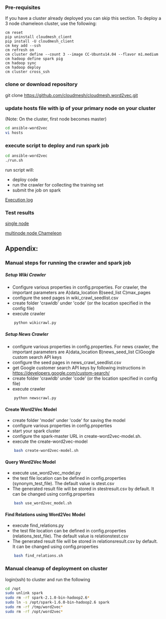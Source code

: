 ### Pre-requisites

If you have a cluster already deployed you can skip this section. To deploy a 3 node chameleon cluster, use the following:

    cm reset
    pip uninstall cloudmesh_client
    pip install -U cloudmesh_client
    cm key add --ssh
    cm refresh on
    cm cluster define --count 3 --image CC-Ubuntu14.04 --flavor m1.medium
    cm hadoop define spark pig
    cm hadoop sync
    cm hadoop deploy
    cm cluster cross_ssh

### clone or download repository

git clone https://github.com/cloudmesh/cloudmesh.word2vec.git 

### update hosts file with ip of your primary node on your cluster 
  (Note: On the cluster, first node becomes master)

```sh
cd ansible-word2vec
vi hosts
```

### execute script to deploy and run spark job

```sh
cd ansible-word2vec
./run.sh
```
run script will: 
- deploy code
- run the crawler for collecting the training set
- submit the job on spark

[Execution log](testresults/chameleon_2_node/executionlog.txt)

### Test results

[single node](testresults/single_node/README.md)

[multinode node Chameleon](testresults/chameleon_2_node/README.md)

## Appendix:

### Manual steps for running the crawler and spark job

##### Setup Wiki Crawler
 - Configure various properties in config.properties. For crawler, the
important parameters are A)data_location B)seed_list C)max_pages
 - configure the seed pages in wiki_crawl_seedlist.csv
 - create folder 'crawldb' under 'code' (or the location specified in the config file)
 - execute crawler
```sh
    python wikicrawl.py
```

##### Setup News Crawler
 - configure various properties in config.properties. For news crawler, the
important parameters are A)data_location B)news_seed_list C)Google custom search API keys
 - configure the seed pages in news_crawl_seedlist.csv
 - get Google customer search API keys by following instructions in https://developers.google.com/custom-search/ 
 - create folder 'crawldb' under 'code' (or the location specified in config file)
 - execute crawler
```sh
    python newscrawl.py
```



#### Create Word2Vec Model
 - create folder 'model' under 'code' for saving the model
 - configure various properties in config.properties
 - start your spark cluster
 - configure the spark-master URL in create-word2vec-model.sh.
 - execute the create-word2vec-model
```sh
    bash create-word2vec-model.sh
```

#### Query Word2Vec Model
 - execute use_word2vec_model.py
 - the test file location can be defined in config.properties
(synonym_test_file). The default value is stest.csv
 - The generated result file will be stored in stestresult.csv by default. It
 can be changed using config.properties
```sh
    bash use_word2vec_model.sh
```

#### Find Relations using  Word2Vec Model
 - execute find_relations.py
 - the test file location can be defined in config.properties
(relations_test_file). The default value is relationstest.csv
 - The generated result file will be stored in relationsresult.csv by default. It
 can be changed using config.properties
```sh
    bash find_relations.sh
```



### Manual cleanup of deployment on cluster
login(ssh) to cluster and run the following

```sh
cd /opt
sudo unlink spark
sudo rm -rf spark-2.1.0-bin-hadoop2.6*
sudo ln -s /opt/spark-1.6.0-bin-hadoop2.6 spark
sudo rm -rf /tmp/word2vec*
sudo rm -rf /opt/word2vec*
```


